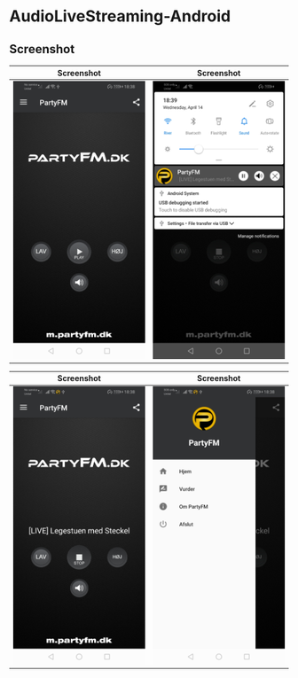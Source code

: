 # AudioLiveStreaming-Android



## Screenshot

|                Screenshot               | Screenshot |
|:---------------------------------------:|:-------------------------------------:|
| ![screenshot](screens/screen_1.jpg)   | ![screenshot](screens/screen_2.jpg)     |


|                Screenshot               | Screenshot |
|:---------------------------------------:|:-------------------------------------:|
| ![screenshot](screens/screen_3.jpg)   | ![screenshot](screens/screen_4.jpg)     |
